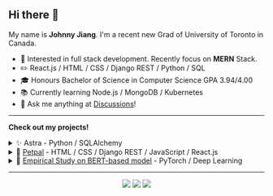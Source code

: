 ## Hi there 👋

<!--
**johnnyjly/johnnyjly** is a ✨ _special_ ✨ repository because its `README.md` (this file) appears on your GitHub profile.

Here are some ideas to get you started:

- 🔭 I’m currently working on ...
- 🌱 I’m currently learning ...
- 👯 I’m looking to collaborate on ...
- 🤔 I’m looking for help with ...
- 💬 Ask me about ...
- 📫 How to reach me: ...
- 😄 Pronouns: ...
- ⚡ Fun fact: ...
-->

My name is **Johnny Jiang**. I'm a recent new Grad of University of Toronto in Canada.

<picture>
<!--   <img align="right" width="50%" src="https://github-readme-stats.vercel.app/api/top-langs/?username=johnnyjly&layout=compact&hide_title=1&card_width=300" alt="Top language used in my repos" /> -->
<!--   <img align="right" width="40%" src="https://github-readme-stats.vercel.app/api?username=johnnyjly&show_icons=true&hide=stars,issues" /> -->
</picture>

* 🧐   Interested in full stack development. Recently focus on **MERN** Stack.
* :pencil2: React.js / HTML / CSS / Django REST / Python / SQL
* 🎓   Honours Bachelor of Science in Computer Science GPA 3.94/4.00
* 📚   Currently learning Node.js / MongoDB / Kubernetes
* :thought_balloon: Ask me anything at [Discussions](https://github.com/johnnyjly/johnnyjly/discussions/new/choose)!

<hr>

**Check out my projects!**
  
<details>
  <summary>✨ <a style="text-decoration:none;" href="https://github.com/johnnyjly/Astra">Astra</a> - Python / SQLAlchemy</summary>
  <br>
  
* A local, GUI-based program for QEYnet Inc to read and interact with telemetry data with a tag-sensitive alarm system.
* Contributed to the overall database-related coding and testing using SQLAlchemy and unit test, which provided a robust database with efficient data retrieval and storage between devices (with different     configurations), alarms and telemetry data.
</details>

<details>
  <summary>🌱 <a href="https://github.com/johnnyjly/Petpal">Petpal</a> - HTML / CSS / Django REST / JavaScript / React.js</summary>
  <br>

* A pet adoption website where pet seekers can search for pets and apply for adoptions, while pet adopters can set up shelters, list pets and approve for adoptions.
* Each user may sign up/login, post stories and interact with each other through comments.
</details>

<details>
  <summary>🔭 <a href="https://github.com/johnnyjly/NLP-Research-Project">Empirical Study on BERT-based model</a> - PyTorch / Deep Learning</summary>
  <br>

* Developed a BERT-based salary prediction model for Data Analyst on real job datasets (information with texts after preprocessing) with an 84% test accuracy.
* Conducted an empirical study that compares the performance among the augmented pre-trained BERT model, RNN model and the gradient-boosted decision tree (GBDT/baseline) on tabular data.
</details>

<hr>

<p align="center">
  <a href="https://www.linkedin.com/in/johnnyjiangly/"><img src="https://img.shields.io/badge/LinkedIn-blue?logo=linkedin&logoColor=white&labelColor=light%20blue"/></a>
  <a href="https://github.com/johnnyjly/"><img src="https://img.shields.io/badge/GitHub-black?logo=github&logoColor=white"/></a>
  <a href="mailto: johnny.lingyunjiang@gmail.com"><img src="https://img.shields.io/badge/Gmail-red?logo=gmail&logoColor=white"/></a>
</p>
